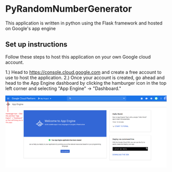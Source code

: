 # PyRandomNumberGenerator

This application is written in python using the Flask framework and hosted on Google's app engine


## Set up instructions
Follow these steps to host this application on your own Google cloud account.

1.)  Head to https://console.cloud.google.com and create a free account to use to host the application. 
2.) Once your account is created, go ahead and head to the App Engine dashboard by clicking the hamburger icon in the top left corner and selecting "App Engine" -> "Dashboard."

![]( doc/1_AppEngine_DashBoard_Start.png )
